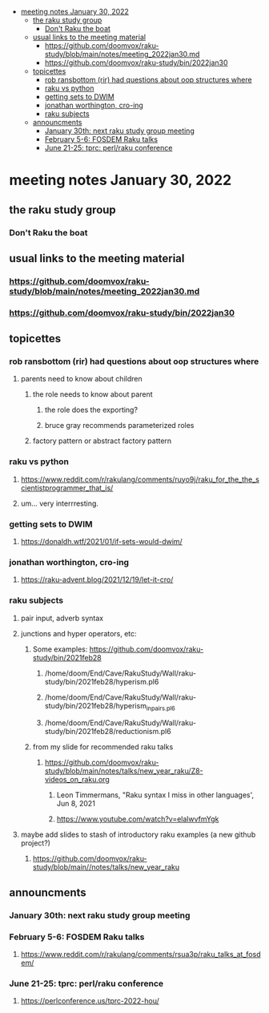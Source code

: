 - [meeting notes January 30, 2022](#org8057a23)
  - [the raku study group](#org2269b24)
    - [Don't Raku the boat](#org27e2b7f)
  - [usual links to the meeting material](#orgb554378)
    - [<https://github.com/doomvox/raku-study/blob/main/notes/meeting_2022jan30.md>](#orgfa82d61)
    - [<https://github.com/doomvox/raku-study/bin/2022jan30>](#orgf32d918)
  - [topicettes](#org4673d4c)
    - [rob ransbottom (rir) had questions about oop structures where](#org59e13b0)
    - [raku vs python](#org0b40df5)
    - [getting sets to DWIM](#orga3b0ee0)
    - [jonathan worthington, cro-ing](#org046b39d)
    - [raku subjects](#org65e9a23)
  - [announcments](#org20eb1f2)
    - [January 30th: next raku study group meeting](#org38f39ec)
    - [February 5-6: FOSDEM Raku talks](#org1339c35)
    - [June 21-25: tprc: perl/raku conference](#org15b28fc)


<a id="org8057a23"></a>

# meeting notes January 30, 2022


<a id="org2269b24"></a>

## the raku study group


<a id="org27e2b7f"></a>

### Don't Raku the boat


<a id="orgb554378"></a>

## usual links to the meeting material


<a id="orgfa82d61"></a>

### <https://github.com/doomvox/raku-study/blob/main/notes/meeting_2022jan30.md>


<a id="orgf32d918"></a>

### <https://github.com/doomvox/raku-study/bin/2022jan30>


<a id="org4673d4c"></a>

## topicettes


<a id="org59e13b0"></a>

### rob ransbottom (rir) had questions about oop structures where

1.  parents need to know about children

    1.  the role needs to know about parent
    
        1.  the role does the exporting?
        
        2.  bruce gray recommends parameterized roles
    
    2.  factory pattern or abstract factory pattern


<a id="org0b40df5"></a>

### raku vs python

1.  <https://www.reddit.com/r/rakulang/comments/ruyo9j/raku_for_the_the_scientistprogrammer_that_is/>

2.  um&#x2026; very interrresting.


<a id="orga3b0ee0"></a>

### getting sets to DWIM

1.  <https://donaldh.wtf/2021/01/if-sets-would-dwim/>


<a id="org046b39d"></a>

### jonathan worthington, cro-ing

1.  <https://raku-advent.blog/2021/12/19/let-it-cro/>


<a id="org65e9a23"></a>

### raku subjects

1.  pair input, adverb syntax

2.  junctions and hyper operators, etc:

    1.  Some examples: <https://github.com/doomvox/raku-study/bin/2021feb28>
    
        1.  /home/doom/End/Cave/RakuStudy/Wall/raku-study/bin/2021feb28/hyperism.pl6
        
        2.  /home/doom/End/Cave/RakuStudy/Wall/raku-study/bin/2021feb28/hyperism<sub>in</sub><sub>pairs.pl6</sub>
        
        3.  /home/doom/End/Cave/RakuStudy/Wall/raku-study/bin/2021feb28/reductionism.pl6
    
    2.  from my slide for recommended raku talks
    
        1.  <https://github.com/doomvox/raku-study/blob/main/notes/talks/new_year_raku/Z8-videos_on_raku.org>
        
            1.  Leon Timmermans, "Raku syntax I miss in other languages', Jun 8, 2021
            
            2.  <https://www.youtube.com/watch?v=elalwvfmYgk>

3.  maybe add slides to stash of introductory raku examples (a new github project?)

    1.  <https://github.com/doomvox/raku-study/blob/main//notes/talks/new_year_raku>


<a id="org20eb1f2"></a>

## announcments


<a id="org38f39ec"></a>

### January 30th: next raku study group meeting


<a id="org1339c35"></a>

### February 5-6: FOSDEM Raku talks

1.  <https://www.reddit.com/r/rakulang/comments/rsua3p/raku_talks_at_fosdem/>


<a id="org15b28fc"></a>

### June 21-25: tprc: perl/raku conference

1.  <https://perlconference.us/tprc-2022-hou/>
